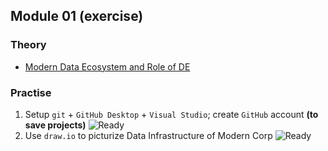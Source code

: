 ## Module 01 (exercise)

### Theory
- [Modern Data Ecosystem and Role of DE](https://github.com/KTurau/DataLearn/blob/main/Module01/Module01-Theory.md) 

### Practise

1. Setup `git` + `GitHub Desktop` + `Visual Studio`; create `GitHub` account **(to save projects)** ![Ready](https://img.shields.io/badge/-ready-green)
2. Use `draw.io` to picturize Data Infrastructure of Modern Corp ![Ready](https://img.shields.io/badge/-ready-green) 
